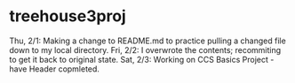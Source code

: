 # treehouse3proj
Thu, 2/1: Making a change to README.md to practice pulling a changed file down to my local directory.
Fri, 2/2: I overwrote the contents; recommiting to get it back to original state.
Sat, 2/3: Working on CCS Basics Project - have Header copmleted.